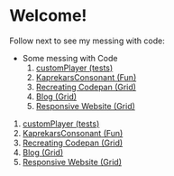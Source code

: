 <h1> Welcome! </h1>
<p> Follow next to see my messing with code: </p>

<ul>
  <li> Some messing with Code
    <ol>
      <li> <a href = "https://mironoart.github.io/customPlayer/customPlayer.html"> customPlayer (tests) </a> </li>
      <li> <a href = "https://mironoart.github.io/kaprekarConsonant/kaprekarConsonant.html"> KaprekarsConsonant (Fun) </a> </li>
      <li> <a href = "https://mironoart.github.io/Codepen/codepen.html"> Recreating Codepan (Grid) </a> </li>
      <li> <a href = "https://mironoart.github.io/Responsive%20Blog/Responsive%20Blog.html"> Blog (Grid) </a> </li>
      <li> <a href = "https://mironoart.github.io/Responsive%20WebSite/Website.html"> Responsive Website (Grid) </a> </li>
    </ol>
  </li>
</ul>

<ol>
  <li> <a href = "https://mironoart.github.io/customPlayer/customPlayer.html"> customPlayer (tests) </a> </li>
  <li> <a href = "https://mironoart.github.io/kaprekarConsonant/kaprekarConsonant.html"> KaprekarsConsonant (Fun) </a> </li>
  <li> <a href = "https://mironoart.github.io/Codepen/codepen.html"> Recreating Codepan (Grid) </a> </li>
  <li> <a href = "https://mironoart.github.io/Responsive%20Blog/Responsive%20Blog.html"> Blog (Grid) </a> </li>
  <li> <a href = "https://mironoart.github.io/Responsive%20WebSite/Website.html"> Responsive Website (Grid) </a> </li>
</ol>
 
 
